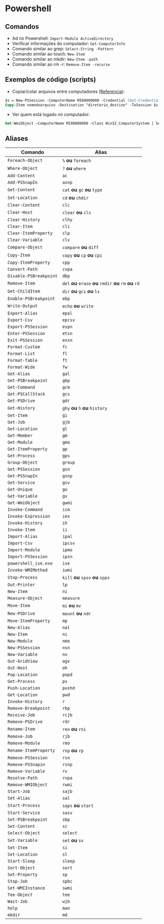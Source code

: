 # Powershell

## Comandos

- Ad no Powershell: `Import-Module ActiveDirectory`
- Verificar informações do computador: `Get-ComputerInfo`
- Comando similar ao grep: `Select-String -Pattern`
- Comando similar ao touch: `New-Item`
- Comando similar ao mkdir: `New-Item -path`
- Comando similar ao rm -r: `Remove-Item -recurse`

## Exemplos de código (scripts)

- Copiar/colar arquivos entre computadores ([Referencia](https://richardspowershellblog.wordpress.com/2015/05/28/copy-files-over-ps-remoting-sessions/)):

```ps
$s = New-PSSession -ComputerName MI00000000 -Credential (Get-Credential)
Copy-Item nomedoarquivo -Destination "diretorio_destino" -ToSession $s
```

- Ver quem está logado no computador:

```ps
Get-WmiObject –ComputerName MI00000000 –Class Win32_ComputerSystem | Select-Object UserName
```

## Aliases

| Comando | Alias |
| ------ | ------ |
| `Foreach-Object` | `%` **ou** `foreach`|
| `Where-Object` | `?` **ou** `where`|
| `Add-Content` | `ac` |
| `Add-PSSnapIn` | `asnp` |
| `Get-Content` | `cat` **ou** `gc` **ou** `type`|
| `Set-Location` | `cd` **ou** `chdir`  |
| `Clear-Content`  | `clc`  |
| `Clear-Host`  | `clear` **ou** `cls`  |
| `Clear-History`  | `clhy`  |
| `Clear-Item`  | `cli`  |
| `Clear-ItemProperty`  | `clp`  |
| `Clear-Variable`  | `clv`  |
| `Compare-Object`  | `compare` **ou** `diff` |
| `Copy-Item`  |   `copy` **ou** `cp` **ou** `cpi`  |
| `Copy-ItemProperty`  |   `cpp`  |
| `Convert-Path`  |   `cvpa`  |
| `Disable-PSBreakpoint`  |   `dbp`  |
| `Remove-Item`  |   `del` **ou** `erase` **ou** `rmdir` **ou** `rm` **ou** `rd` |
| `Get-ChildItem`  |   `dir` **ou** `gci` **ou** `ls` |
| `Enable-PSBreakpoint`  |   `ebp`  |
| `Write-Output`  |   `echo` **ou** `write`  |
| `Export-Alias`  |   `epal`  |
| `Export-Csv`  |   `epcsv`  |
| `Export-PSSession`  |   `espn`  |
| `Enter-PSSession`  |   `etsn`  |
| `Exit-PSSession`  |   `exsn`  |
| `Format-Custom`  |   `fc`  |
| `Format-List`  |   `fl`  |
| `Format-Table`  |   `ft`  |
| `Format-Wide`  |   `fw`  |
| `Get-Alias`  |   `gal`  |
| `Get-PSBreakpoint`  |   `gbp`  |
| `Get-Command`  |   `gcm`  |
| `Get-PSCallStack`  |   `gcs`  |
| `Get-PSDrive`  |   `gdr`  |
| `Get-History`  |   `ghy` **ou** `h` **ou** `history`|
| `Get-Item`  |   `gi`  |
| `Get-Job`  |   `gjb`  |
| `Get-Location`  |   `gl`  |
| `Get-Member`  |   `gm`  |
| `Get-Module`  |   `gmo`  |
| `Get-ItemProperty`  |   `gp`  |
| `Get-Process`  |   `gps`  |
| `Group-Object`  |   `group`  |
| `Get-PSSession`  |   `gsn`  |
| `Get-PSSnapIn`  |   `gsnp`  |
| `Get-Service`  |   `gsv`  |
| `Get-Unique`  |   `gu`  |
| `Get-Variable`  |   `gv`  |
| `Get-WmiObject`  |   `gwmi`  |
| `Invoke-Command`  |   `icm`  |
| `Invoke-Expression`  |   `iex`  |
| `Invoke-History`  |   `ih`  |
| `Invoke-Item`  |   `ii`  |
| `Import-Alias`  |   `ipal`  |
| `Import-Csv`  |   `ipcsv`  |
| `Import-Module`  |   `ipmo`  |
| `Import-PSSession`  |   `ipsn`  |
| `powershell_ise.exe`  |   `ise`  |
| `Invoke-WMIMethod`  |   `iwmi`  |
| `Stop-Process`  |   `kill` **ou** `spsv` **ou** `spps` |
| `Out-Printer`  |   `lp`  |
| `New-Item`  |   `ni`  |
| `Measure-Object`  |   `measure`  |
| `Move-Item`  |   `mi` **ou** `mv`  |
| `New-PSDrive`  |   `mount` **ou** `ndr` |
| `Move-ItemProperty`  |   `mp`  |
| `New-Alias`  |   `nal`  |
| `New-Item`  |   `ni`  |
| `New-Module`  |   `nmo`  |
| `New-PSSession`  |   `nsn`  |
| `New-Variable`  |   `nv`  |
| `Out-GridView`  |   `ogv`  |
| `Out-Host`  |   `oh`  |
| `Pop-Location`  |   `popd`  |
| `Get-Process`  |   `ps`  |
| `Push-Location`  |   `pushd`  |
| `Get-Location`  |   `pwd`  |
| `Invoke-History`  |   `r`  |
| `Remove-Breakpoint`  |   `rbp`  |
| `Receive-Job`  |   `rcjb`  |
| `Remove-PSDrive`  |   `rdr`  |
| `Rename-Item`  |   `ren` **ou** `rni`  |
| `Remove-Job`  |   `rjb`  |
| `Remove-Module`  |   `rmo`  |
| `Rename-ItemProperty`  |   `rnp` **ou** `rp`  |
| `Remove-PSSession`  |   `rsn`  |
| `Remove-PSSnapin`  |   `rsnp`  |
| `Remove-Variable`  |   `rv`  |
| `Resolve-Path`  |   `rvpa`  |
| `Remove-WMIObject`  |   `rwmi`  |
| `Start-Job`  |   `sajb`  |
| `Set-Alias`  |   `sal`  |
| `Start-Process`  |   `saps` **ou** `start` |
| `Start-Service`  |   `sasv`  |
| `Set-PSBreakpoint`  |   `sbp`  |
| `Set-Content`  |   `sc`  |
| `Select-Object`  |   `select`  |
| `Set-Variable`  |   `set` **ou** `sv`  |
| `Set-Item`  |   `si`  |
| `Set-Location`  |   `sl`  |
| `Start-Sleep`  |   `sleep`  |
| `Sort-Object`  |   `sort`  |
| `Set-Property`  |   `sp`  |
| `Stop-Job`  |   `spbc`  |
| `Set-WMIInstance`  |   `swmi`  |
| `Tee-Object`  |   `tee`  |
| `Wait-Job`  |   `wjb`  |
| `help`  |   `man`  |
| `mkdir`  |   `md`  |
